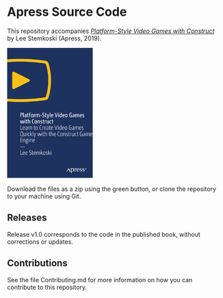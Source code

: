 # Apress Source Code

This repository accompanies [*Platform-Style Video Games with Construct*](https://springer.com/video/10.1007/978-1-4842-4446-3) by Lee Stemkoski (Apress, 2019).

[comment]: #cover
![Cover image](9781484244463.jpg)

Download the files as a zip using the green button, or clone the repository to your machine using Git.

## Releases

Release v1.0 corresponds to the code in the published book, without corrections or updates.

## Contributions

See the file Contributing.md for more information on how you can contribute to this repository.